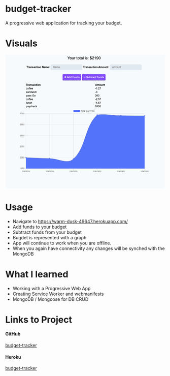 # budget-tracker
A progressive web application for tracking your budget.  

# Visuals

![PWA](public/assets/images/screenshot.png)

# Usage

* Navigate to https://warm-dusk-49647.herokuapp.com/
* Add funds to your budget
* Subtract funds from your budget
* Bugdet is represented with a graph
* App will continue to work when you are offline.  
* When you again have connectivity any changes will be synched with the MongoDB

# What I learned
* Working with a Progressive Web App
* Creating Service Worker and webmanifests
* MongoDB / Mongoose for DB CRUD

# Links to Project
#### GitHub
[budget-tracker](https://github.com/eric-gustafson1/budget-tracker)

#### Heroku
[budget-tracker](https://warm-dusk-49647.herokuapp.com/)
